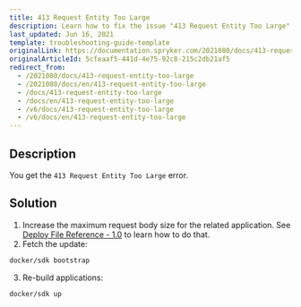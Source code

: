 ```yaml
---
title: 413 Request Entity Too Large
description: Learn how to fix the issue "413 Request Entity Too Large"
last_updated: Jun 16, 2021
template: troubleshooting-guide-template
originalLink: https://documentation.spryker.com/2021080/docs/413-request-entity-too-large
originalArticleId: 5cfeaaf5-441d-4e75-92c8-215c2db21af5
redirect_from:
  - /2021080/docs/413-request-entity-too-large
  - /2021080/docs/en/413-request-entity-too-large
  - /docs/413-request-entity-too-large
  - /docs/en/413-request-entity-too-large
  - /v6/docs/413-request-entity-too-large
  - /v6/docs/en/413-request-entity-too-large
---
```


## Description
You get the `413 Request Entity Too Large` error.

## Solution
1. Increase the maximum request body size for the related application. See [Deploy File Reference - 1.0](/docs/scos/dev/the-docker-sdk/{{page.version}}/deploy-file-reference-1.0.html#groups-applications) to learn how to do that.
2. Fetch the update:
```bash
docker/sdk bootstrap
```
3. Re-build applications:
```bash
docker/sdk up
```
